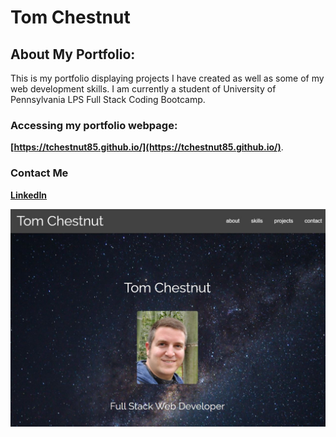 # Tom Chestnut

## About My Portfolio:
This is my portfolio displaying projects I have created as well as some of my web development skills. I am currently a student of University of Pennsylvania LPS Full Stack Coding Bootcamp.

### Accessing my portfolio webpage:

**[https://tchestnut85.github.io/](https://tchestnut85.github.io/)**.

### Contact Me
**[LinkedIn](https://www.linkedin.com/in/thomas-chestnut/)**

![Portfolio Screenshot](./assets/images/screenshot-1.JPG)